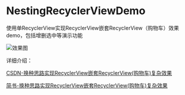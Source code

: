 # NestingRecyclerViewDemo
使用单RecyclerView实现RecyclerView嵌套RecyclerView（购物车）效果demo，包括增删选中等演示功能

![效果图](https://raw.githubusercontent.com/Horrarndoo/NestingRecyclerViewDemo/master/assets/GIF.gif)

详细介绍：

[CSDN-换种思路实现RecyclerView嵌套RecyclerView(购物车)复杂效果](http://blog.csdn.net/oQinYou/article/details/78630655)

[简书-换种思路实现RecyclerView嵌套RecyclerView(购物车)复杂效果](http://www.jianshu.com/p/92bcf382d24d)
